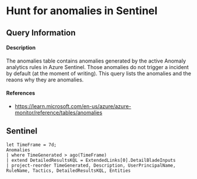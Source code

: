 # Hunt for anomalies in Sentinel

## Query Information

#### Description
The anomalies table contains anomalies generated by the active Anomaly analytics rules in Azure Sentinel. Those anomalies do not trigger a incident by default (at the moment of writing). This query lists the anomalies and the reaons why they are anomalies.

#### References
- https://learn.microsoft.com/en-us/azure/azure-monitor/reference/tables/anomalies

## Sentinel
```KQL
let TimeFrame = 7d;
Anomalies
| where TimeGenerated > ago(TimeFrame)
| extend DetailedResultsKQL = ExtendedLinks[0].DetailBladeInputs
| project-reorder TimeGenerated, Description, UserPrincipalName, RuleName, Tactics, DetailedResultsKQL, Entities
```
